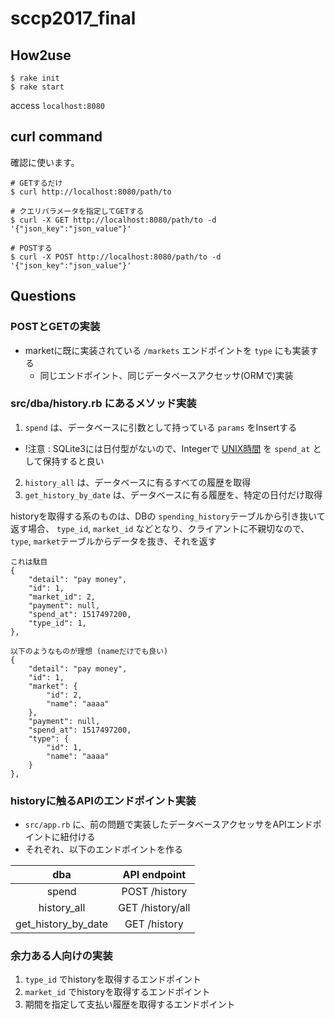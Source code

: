 # sccp2017_final

## How2use
```
$ rake init
$ rake start 
```

access `localhost:8080`

## curl command
確認に使います。
```
# GETするだけ
$ curl http://localhost:8080/path/to

# クエリパラメータを指定してGETする
$ curl -X GET http://localhost:8080/path/to -d '{"json_key":"json_value"}'

# POSTする
$ curl -X POST http://localhost:8080/path/to -d '{"json_key":"json_value"}'
```

## Questions
### POSTとGETの実装
- marketに既に実装されている `/markets` エンドポイントを `type` にも実装する
  - 同じエンドポイント、同じデータベースアクセッサ(ORMで)実装

### src/dba/history.rb にあるメソッド実装
1. `spend` は、データベースに引数として持っている `params` をInsertする
  - !注意 : SQLite3には日付型がないので、Integerで [UNIX時間](http://ruby-doc.org/core-2.1.5/Time.html#method-i-to_i) を `spend_at` として保持すると良い
2. `history_all` は、データベースに有るすべての履歴を取得
3. `get_history_by_date` は、データベースに有る履歴を、特定の日付だけ取得

historyを取得する系のものは、DBの `spending_history`テーブルから引き抜いて返す場合、 `type_id`, `market_id` などとなり、クライアントに不親切なので、 `type`, `market`テーブルからデータを抜き、それを返す

```
これは駄目
{
    "detail": "pay money", 
    "id": 1, 
    "market_id": 2,
    "payment": null,
    "spend_at": 1517497200, 
    "type_id": 1, 
}, 

以下のようなものが理想 (nameだけでも良い)
{
    "detail": "pay money", 
    "id": 1, 
    "market": {
        "id": 2, 
        "name": "aaaa"
    }, 
    "payment": null, 
    "spend_at": 1517497200, 
    "type": {
        "id": 1, 
        "name": "aaaa"
    }
}, 
```

### historyに触るAPIのエンドポイント実装
- `src/app.rb` に、前の問題で実装したデータベースアクセッサをAPIエンドポイントに紐付ける
- それぞれ、以下のエンドポイントを作る

| dba | API endpoint |
|:---:|:------------:|
|spend|POST /history|
|history_all|GET /history/all|
|get_history_by_date|GET /history|

### 余力ある人向けの実装
1. `type_id` でhistoryを取得するエンドポイント
2. `market_id` でhistoryを取得するエンドポイント
3. 期間を指定して支払い履歴を取得するエンドポイント

